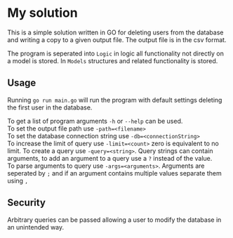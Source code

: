 # My solution
This is a simple solution written in GO for deleting users from the database and writing a copy to a given output file. The output file is in the csv format.

The program is seperated into `Logic` in logic all functionality not directly on a model is stored. In `Models` structures and related functionality is stored. 

## Usage
Running `go run main.go` will run the program with default settings deleting the first user in the database.  

To get a list of program arguments `-h` or `--help` can be used.  
To set the output file path use `-path=<filename>`  
To set the database connection string use `-db=<connectionString>`  
To increase the limit of query use `-limit=<count>` zero is equivalent to no limit.
To create a query use `-query=<string>`.
Query strings can contain arguments, to add an argument to a query use a `?` instead of the value.  
To parse arguments to query use `-args=<arguments>`. Arguments are seperated by `;` and if an argument contains multiple values separate them using `,`

## Security
Arbitrary queries can be passed allowing a user to modify the database in an unintended way. 